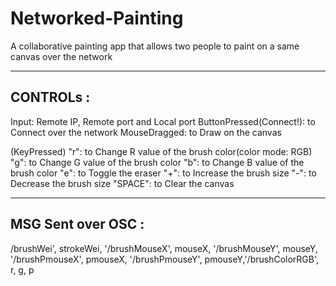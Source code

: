 # Networked-Painting
A collaborative painting app that allows two people to paint on a same canvas over the network

------------------
CONTROLs :
------------------

Input: Remote IP, Remote port and Local port
ButtonPressed(Connect!): to Connect over the network
MouseDragged: to Draw on the canvas

(KeyPressed)
"r": to Change R value of the brush color(color mode: RGB)
"g": to Change G value of the brush color
"b": to Change B value of the brush color
"e": to Toggle the eraser
"+": to Increase the brush size
"-": to Decrease the brush size
"SPACE": to Clear the canvas


------------------
MSG Sent over OSC :
------------------

/brushWei', strokeWei, '/brushMouseX', mouseX, '/brushMouseY', mouseY, '/brushPmouseX', pmouseX, '/brushPmouseY', pmouseY,'/brushColorRGB', r, g, p
